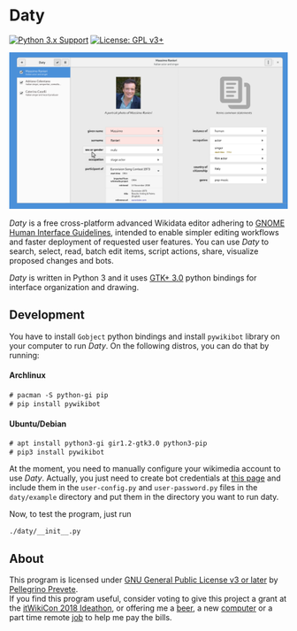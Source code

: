 # Daty

[![Python 3.x Support](https://img.shields.io/pypi/pyversions/Django.svg)](https://python.org)
[![License: GPL v3+](https://img.shields.io/badge/license-GPL%20v3%2B-blue.svg)](http://www.gnu.org/licenses/gpl-3.0)

![Daty welcome screen](mockups/editor.png)

*Daty* is a free cross-platform advanced Wikidata editor adhering to [GNOME Human Interface Guidelines](https://developer.gnome.org/hig/stable/), intended to enable simpler editing workflows and faster deployment of requested user features. You can use *Daty* to search, select, read, batch edit items, script actions, share, visualize proposed changes and bots.

*Daty* is written in Python 3 and it uses [GTK+ 3.0](https://developer.gnome.org/hig/stable/) python bindings for interface organization and drawing.

## Development

You have to install `Gobject` python bindings and install `pywikibot` library on your computer to run *Daty*. On the following distros, you can do that by running:

#### Archlinux
    # pacman -S python-gi pip
    # pip install pywikibot

#### Ubuntu/Debian
    # apt install python3-gi gir1.2-gtk3.0 python3-pip
    # pip3 install pywikibot

At the moment, you need to manually configure your wikimedia account to use *Daty*. Actually, you just need to create bot credentials at [this page](https://www.wikidata.org/wiki/Special:BotPasswords) and include them in the `user-config.py` and `user-password.py` files in the `daty/example` directory and put them in the directory you want to run daty.

Now, to test the program, just run

    ./daty/__init__.py

## About

This program is licensed under [GNU General Public License v3 or later](https://www.gnu.org/licenses/gpl-3.0.en.html) by [Pellegrino Prevete](http://prevete.ml).<br>
If you find this program useful, consider voting to give this project a grant at the [itWikiCon 2018 Ideathon](https://meta.wikimedia.org/wiki/ItWikiCon/2018/Ideathon), or offering me a [beer](https://patreon.com/tallero), a new [computer](https://patreon.com/tallero) or a part time remote [job](mailto:pellegrinoprevete@gmail.com) to help me pay the bills.

